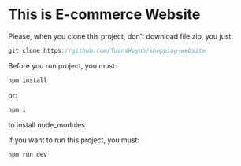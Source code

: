 # This is E-commerce Website

Please, when you clone this project, don't download file zip, you just: 
```js
git clone https://github.com/TuansHuynh/shopping-website
```

Before you run project, you must:
```js
npm install
```
or: 
```js
npm i
```
to install node_modules

If you want to run this project, you must:
```js
npm run dev
```
